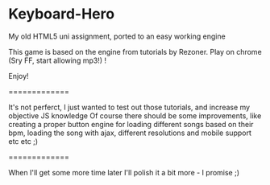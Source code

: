 Keyboard-Hero
=============

My old HTML5 uni assignment, ported to an easy working engine

This game is based on the engine from tutorials by Rezoner.
Play on chrome (Sry FF, start allowing mp3!) !

Enjoy!

=============

It's not perferct, I just wanted to test out those tutorials, and increase my objective JS knowledge
Of course there should be some improvements, like creating a proper button engine for loading different songs based on their bpm, loading the song with ajax, 
different resolutions and mobile support etc etc ;)

=============

When I'll get some more time later I'll polish it a bit more - I promise ;)
